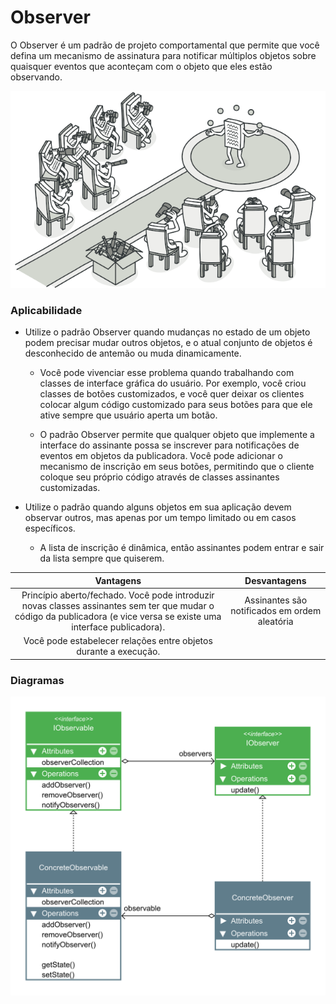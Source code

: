 # Observer

O Observer é um padrão de projeto comportamental que permite que você defina um mecanismo de assinatura para notificar múltiplos objetos sobre quaisquer eventos que aconteçam com o objeto que eles estão observando.

![observer_animation](./observer.png)

### Aplicabilidade

- Utilize o padrão Observer quando mudanças no estado de um objeto podem precisar mudar outros objetos, e o atual conjunto de objetos é desconhecido de antemão ou muda dinamicamente.

    - Você pode vivenciar esse problema quando trabalhando com classes de interface gráfica do usuário. Por exemplo, você criou classes de botões customizados, e você quer deixar os clientes colocar algum código customizado para seus botões para que ele ative sempre que usuário aperta um botão.

    - O padrão Observer permite que qualquer objeto que implemente a interface do assinante possa se inscrever para notificações de eventos em objetos da publicadora. Você pode adicionar o mecanismo de inscrição em seus botões, permitindo que o cliente coloque seu próprio código através de classes assinantes customizadas.

- Utilize o padrão quando alguns objetos em sua aplicação devem observar outros, mas apenas por um tempo limitado ou em casos específicos.

    - A lista de inscrição é dinâmica, então assinantes podem entrar e sair da lista sempre que quiserem.

|Vantagens|Desvantagens|
|:---:|:---:|
|Princípio aberto/fechado. Você pode introduzir novas classes assinantes sem ter que mudar o código da publicadora (e vice versa se existe uma interface publicadora).|Assinantes são notificados em ordem aleatória|
|Você pode estabelecer relações entre objetos durante a execução.||

### Diagramas

![observer_diagram](./Observer.png)